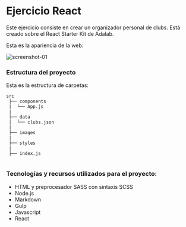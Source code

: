 # Ejercicio React

Este ejercicio consiste en crear un organizador personal de clubs. Está creado sobre el React Starter Kit de Adalab.

Esta es la apariencia de la web:

![screenshot-01](./src/images/screenshot-01.png)

### Estructura del proyecto

Esta es la estructura de carpetas:

```
src
 ├── components
 |  └── App.js
 |
 ├── data
 |	└── clubs.json
 |
 ├── images
 |
 ├── styles
 |
 ├── index.js


```

### Tecnologías y recursos utilizados para el proyecto:

- HTML y preprocesador SASS con sintaxis SCSS
- Node.js
- Markdown
- Gulp
- Javascript
- React
